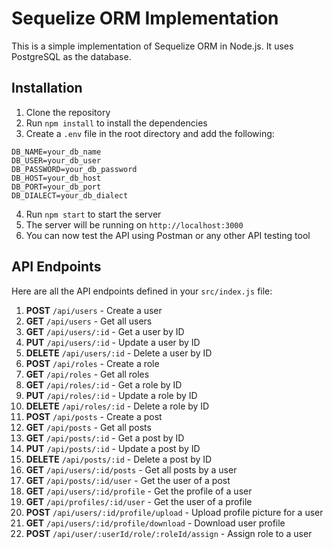 # Sequelize ORM Implementation

This is a simple implementation of Sequelize ORM in Node.js. It uses PostgreSQL as the database.

## Installation

1. Clone the repository
2. Run `npm install` to install the dependencies
3. Create a `.env` file in the root directory and add the following:

```
DB_NAME=your_db_name
DB_USER=your_db_user
DB_PASSWORD=your_db_password
DB_HOST=your_db_host
DB_PORT=your_db_port
DB_DIALECT=your_db_dialect
```

4. Run `npm start` to start the server
5. The server will be running on `http://localhost:3000`
6. You can now test the API using Postman or any other API testing tool

## API Endpoints

Here are all the API endpoints defined in your `src/index.js` file:

1. **POST** `/api/users` - Create a user
2. **GET** `/api/users` - Get all users
3. **GET** `/api/users/:id` - Get a user by ID
4. **PUT** `/api/users/:id` - Update a user by ID
5. **DELETE** `/api/users/:id` - Delete a user by ID
6. **POST** `/api/roles` - Create a role
7. **GET** `/api/roles` - Get all roles
8. **GET** `/api/roles/:id` - Get a role by ID
9. **PUT** `/api/roles/:id` - Update a role by ID
10. **DELETE** `/api/roles/:id` - Delete a role by ID
11. **POST** `/api/posts` - Create a post
12. **GET** `/api/posts` - Get all posts
13. **GET** `/api/posts/:id` - Get a post by ID
14. **PUT** `/api/posts/:id` - Update a post by ID
15. **DELETE** `/api/posts/:id` - Delete a post by ID
16. **GET** `/api/users/:id/posts` - Get all posts by a user
17. **GET** `/api/posts/:id/user` - Get the user of a post
18. **GET** `/api/users/:id/profile` - Get the profile of a user
19. **GET** `/api/profiles/:id/user` - Get the user of a profile
20. **POST** `/api/users/:id/profile/upload` - Upload profile picture for a user
21. **GET** `/api/users/:id/profile/download` - Download user profile
22. **POST** `/api/user/:userId/role/:roleId/assign` - Assign role to a user


